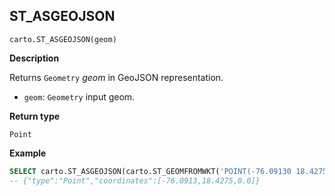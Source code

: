 ## ST_ASGEOJSON

```sql:signature
carto.ST_ASGEOJSON(geom)
```

**Description**

Returns `Geometry` _geom_ in GeoJSON representation.

* `geom`: `Geometry` input geom.

**Return type**

`Point`

**Example**

```sql
SELECT carto.ST_ASGEOJSON(carto.ST_GEOMFROMWKT('POINT(-76.09130 18.42750)'));
-- {"type":"Point","coordinates":[-76.0913,18.4275,0.0]}
```